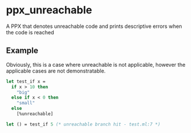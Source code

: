 # ppx\_unreachable

A PPX that denotes unreachable code and prints descriptive errors when the code is reached

## Example

Obviously, this is a case where unreachable is not applicable, however the applicable cases are not demonstratable.

```ocaml
let test_if x =
  if x > 10 then
    "big"
  else if x < 0 then
    "small"
  else
    [%unreachable]

let () = test_if 5 (* unreachable branch hit - test.ml:7 *)
```
